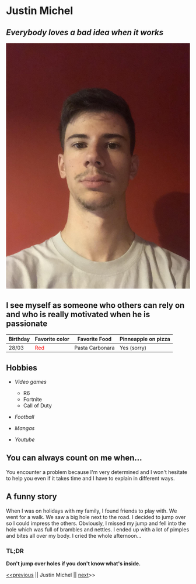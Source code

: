 # Justin Michel
## *Everybody loves a bad idea when it works*
![My professional photo](My-professional-photo.jpg)
## I see myself as someone who others can rely on and who is really motivated when he is passionate
| Birthday | Favorite color | Favorite Food | Pinneapple on pizza |
| ----------- | ----------- | ----------- | -----------
| 28/03 | <span style = "color:red;"> Red </span> | Pasta Carbonara | Yes (sorry)

 ## Hobbies 
- *Video games*
    * R6
    * Fortnite
    * Call of Duty
    
- *Football*
- *Mangas* 
- *Youtube*

## You can always count on me when...

You encounter a problem because 
  I'm very determined and I won't hesitate to help you even if it takes time and I have to explain in different ways.
  
## A funny story

When I was on holidays with my family, I found friends to play with. We went for a walk. We saw a big hole next to the road. I decided to jump over so I could impress the others. Obviously, I missed my jump and fell into the hole which was full of brambles and nettles. I ended up with a lot of pimples and bites all over my body. I cried the whole afternoon...

### TL;DR

**Don't jump over holes if you don't know what's inside.** 

[<<previous](https://github.com/Pierremarien/markdown-challenge) || Justin Michel || [next](https://github.com/robpiot/markdown-challenge)>>
